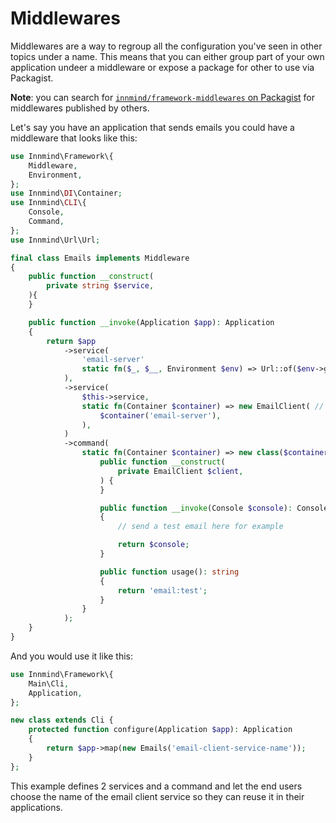 # Middlewares

Middlewares are a way to regroup all the configuration you've seen in other topics under a name. This means that you can either group part of your own application undeer a middleware or expose a package for other to use via Packagist.

**Note**: you can search for [`innmind/framework-middlewares` on Packagist](https://packagist.org/providers/innmind/framework-middlewares) for middlewares published by others.

Let's say you have an application that sends emails you could have a middleware that looks like this:

```php
use Innmind\Framework\{
    Middleware,
    Environment,
};
use Innmind\DI\Container;
use Innmind\CLI\{
    Console,
    Command,
};
use Innmind\Url\Url;

final class Emails implements Middleware
{
    public function __construct(
        private string $service,
    ){
    }

    public function __invoke(Application $app): Application
    {
        return $app
            ->service(
                'email-server'
                static fn($_, $__, Environment $env) => Url::of($env->get('EMAIL_SERVER'))
            ),
            ->service(
                $this->service,
                static fn(Container $container) => new EmailClient( // imaginary class
                    $container('email-server'),
                ),
            )
            ->command(
                static fn(Container $container) => new class($container($this->service)) implements Command {
                    public function __construct(
                        private EmailClient $client,
                    ) {
                    }

                    public function __invoke(Console $console): Console
                    {
                        // send a test email here for example

                        return $console;
                    }

                    public function usage(): string
                    {
                        return 'email:test';
                    }
                }
            );
    }
}
```

And you would use it like this:

```php
use Innmind\Framework\{
    Main\Cli,
    Application,
};

new class extends Cli {
    protected function configure(Application $app): Application
    {
        return $app->map(new Emails('email-client-service-name'));
    }
};
```

This example defines 2 services and a command and let the end users choose the name of the email client service so they can reuse it in their applications.
